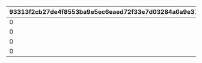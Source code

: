 |93313f2cb27de4f8553ba9e5ec6eaed72f33e7d03284a0a9e37785d9c223e526|3cadfc98cf32a744d2bd859f3d01cfe8907a43bf6efb123ffc8b554c634d294f|33d23d514482ed52b8226eb76c49f91fea19e55e29432935e47c19eb4d30cb46|1f83c5a8236f8023542436c6b1a1575c5b0cfee588aee2937273dfdd8be90005|660c6a7d3dbfdd235362aa86bc6ff90f3b4b690533853e61a2a1cef9d92d22b2|877878af88514f7714b98b8117a5e3d3d52987b3920f93da86d51869cc6d020d|6478d1362bdfeb4c303ca9bdf15cdda77cdee86d8bb2be359d1ad66ea4240cf3|c345bf6375ea346193f6946245a439a281ed11bbd05f61397c3cae2ec394c062|2c5254ca80fec4459cdcdda3ad01d7f83496d79c5976f2e29cc60247a5132ae5|d3c6498078e9c7da6cb68d726b0cc19ffccfed045fe3e573d0ba30546d213ea8|eba160c6aad5da7a9ba972017f527eebdd9f473c88f150f4ee1de09705cc6f2b|f2838970d5bab3d981e6426de8c880d1281cfb5961cb3c8021d4a5f63771722b|c0beadbaa67b70e56ac9542d8f252fc4e503ea5722b4579363dcc175e8e06ed5|13276b918c08b160c8db136bab828124495e2602095f4952b7c8613fd17a8a5b|e5a24bb972be29c30b7761273e93c5a4c77b37da27c659b9dd9615a36421a2ce|454076212bbe41b61e12b61135d4cbd4584a243398f8a835a188f9afbe158cc0|
| --- | --- | --- | --- | --- | --- | --- | --- | --- | --- | --- | --- | --- | --- | --- | --- |
|0|20|12|2500000|0|25|20003|1001|2|23001|91002|1500|2|0|8|94002|
|0|20|12|2500000|0|25|20003|1002|2|23001|91002|1500|2|0|8|94002|
|0|20|12|2500000|0|25|20003|1003|2|23001|91002|1500|2|0|8|94002|
|0|20|12|2500000|0|25|20003|1004|2|23001|91002|1500|2|0|8|94002|